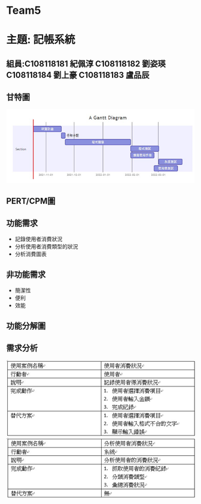# Team5
# 主題: 記帳系統

## 組員:C108118181 紀佩淳 C108118182 劉姿瑛 C108118184 劉上豪 C108118183 盧品辰

## 甘特圖
![Gantt](gantt.png "甘特圖")
## PERT/CPM圖

## 功能需求
* 記錄使用者消費狀況
* 分析使用者消費類型的狀況
* 分析消費圖表

## 非功能需求
* 簡潔性
* 便利
* 效能

## 功能分解圖


## 需求分析
![pic](需求1.png "消費需求")
![pic](需求2.png "分析消費")
